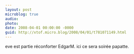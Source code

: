 ```yaml
---
layout: post
microblog: true
audio: 
photo: 
date: 2008-04-01 00:00:00 -0000
guid: http://xtof.micro.blog/2008/04/01/t781071149.html
---
```

eve est partie réconforter EdgarM. ici ce sera soirée papatte.
